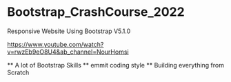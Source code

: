 # Bootstrap_CrashCourse_2022
Responsive Website Using Bootstrap V5.1.0

https://www.youtube.com/watch?v=rwzEb9eO8U4&ab_channel=NourHomsi

** A lot of Bootstrap Skills
** emmit coding style
** Building everything from Scratch
